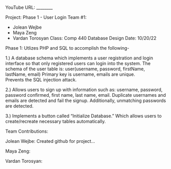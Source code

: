 YouTube URL: ________

Project: Phase 1 - User Login
Team #1: 
- Jolean Wejbe
- Maya Zeng
- Vardan Torosyan
Class: Comp 440 Database Design
Date: 10/20/22 

Phase 1: Utlizes PHP and SQL to accomplish the following- 

1.) A database schema which implements a user registration and login interface so that only registered users can login into the system. 
The schema of the user table is: 
user(username, password, firstName, lastName, email)
Primary key is username, emails are unique.  
Prevents the SQL injection attack. 

2.) Allows users to sign up with information such as: username, password, password confirmed, first name, last  name, email. Duplicate usernames and emails are detected and fail the signup. 
Additionally, unmatching passwords are detected.

3.) Implements a button called “Initialize Database.” Which allows users to create/recreate necessary tables automatically. 


Team Contributions: 

Jolean Wejbe: Created github for project...  

Maya Zeng: 

Vardan Torosyan: 
